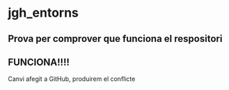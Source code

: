 # jgh_entorns
## Prova per comprover que funciona el respositori
## FUNCIONA!!!!

Canvi afegit a GitHub, produirem el conflicte
